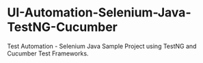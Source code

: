 # UI-Automation-Selenium-Java-TestNG-Cucumber
Test Automation - Selenium Java Sample Project using TestNG and Cucumber Test Frameworks.
